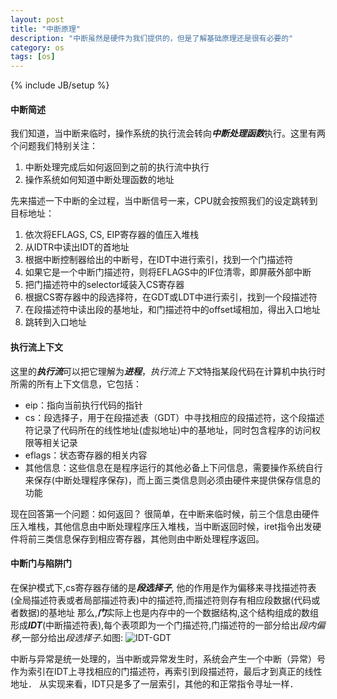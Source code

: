 ```yaml
---
layout: post
title: "中断原理"
description: "中断虽然是硬件为我们提供的，但是了解基础原理还是很有必要的"
category: os
tags: [os]
---
```

{% include JB/setup %}

#### 中断简述


我们知道，当中断来临时，操作系统的执行流会转向***中断处理函数***执行。这里有两个问题我们特别关注：

1. 中断处理完成后如何返回到之前的执行流中执行
2. 操作系统如何知道中断处理函数的地址

先来描述一下中断的全过程，当中断信号一来，CPU就会按照我们的设定跳转到目标地址：

1. 依次将EFLAGS, CS, EIP寄存器的值压入堆栈
2. 从IDTR中读出IDT的首地址
3. 根据中断控制器给出的中断号，在IDT中进行索引，找到一个门描述符
4. 如果它是一个中断门描述符，则将EFLAGS中的IF位清零，即屏蔽外部中断
5. 把门描述符中的selector域装入CS寄存器
6. 根据CS寄存器中的段选择符，在GDT或LDT中进行索引，找到一个段描述符
7. 在段描述符中读出段的基地址，和门描述符中的offset域相加，得出入口地址
8. 跳转到入口地址

#### 执行流上下文

这里的***执行流***可以把它理解为***进程***，*执行流上下文*特指某段代码在计算机中执行时所需的所有上下文信息，它包括：
- eip：指向当前执行代码的指针
- cs：段选择子，用于在段描述表（GDT）中寻找相应的段描述符，这个段描述符记录了代码所在的线性地址(虚拟地址)中的基地址，同时包含程序的访问权限等相关记录
- eflags：状态寄存器的相关内容
- 其他信息：这些信息在是程序运行的其他必备上下问信息，需要操作系统自行来保存(中断处理程序保存)，而上面三类信息则必须由硬件来提供保存信息的功能

现在回答第一个问题：如何返回？
很简单，在中断来临时候，前三个信息由硬件压入堆栈，其他信息由中断处理程序压入堆栈，当中断返回时候，iret指令出发硬件将前三类信息保存到相应寄存器，其他则由中断处理程序返回。

#### 中断门与陷阱门

在保护模式下,cs寄存器存储的是***段选择子***, 他的作用是作为偏移来寻找描述符表(全局描述符表或者局部描述符表)中的描述符,而描述符则存有相应段数据(代码或者数据)的基地址
那么,***门***实际上也是内存中的一个数据结构,这个结构组成的数组形成***IDT***(中断描述符表),每个表项即为一个门描述符,门描述符的一部分给出*段内偏移*,一部分给出*段选择子*.如图:
![IDT-GDT]({{site.baseurl}}/assets/pic/IDT-GDT.png)

中断与异常是统一处理的，当中断或异常发生时，系统会产生一个中断（异常）号作为索引在IDT上寻找相应的门描述符，再索引到段描述符，最后才到真正的线性地址．
从实现来看，IDT只是多了一层索引，其他的和正常指令寻址一样．




